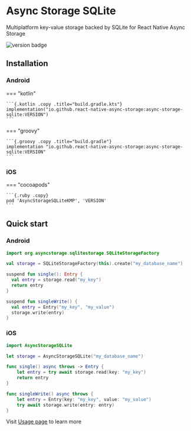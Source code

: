 # Async Storage SQLite

Multiplatform key-value storage backed by SQLite for React Native Async Storage

![version badge](https://img.shields.io/badge/dynamic/json?url=https%3A%2F%2Fraw.githubusercontent.com%2Freact-native-async-storage%2Fsqlite-storage-native%2Fmain%2Fpackage_info.json&query=%24.version&style=flat&label=latest%20version&color=7956b7)


## Installation

### Android

=== "kotlin"

    ```{.kotlin .copy .title="build.gradle.kts"}
    implementation("io.github.react-native-async-storage:async-storage-sqlite:VERSION")
    ```

=== "groovy"

    ```{.groovy .copy .title="build.gradle"}
    implementation "io.github.react-native-async-storage:async-storage-sqlite:VERSION"
    ```

### iOS

=== "cocoapods"

    ```{.ruby .copy}
    pod 'AsyncStorageSQLiteKMP', 'VERSION'
    ```

## Quick start

### Android

```kotlin
import org.asyncstorage.sqlitestorage.SQLiteStorageFactory

val storage = SQLiteStorageFactory(this).create("my_database_name")

suspend fun single(): Entry {
  val entry = storage.read("my_key")
  return entry
}

suspend fun singleWrite() {
  val entry = Entry("my_key", "my_value")
  storage.write(entry)
}
```


### iOS

```swift
import AsyncStorageSQLite

let storage = AsyncStorageSQLite("my_database_name")

func single() async throws -> Entry {
    let entry = try await storage.read(key: "my_key")
    return entry
}

func singleWrite() async throws {
    let entry = Entry(key: "my_key", value: "my_value")
    try await storage.write(entry: entry)
}
```


Visit [Usage page](usage.md) to learn more


